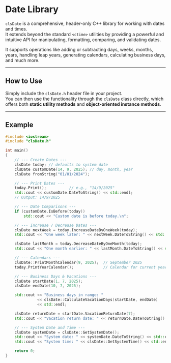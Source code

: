 # Date Library

`clsDate` is a comprehensive, header-only C++ library for working with dates and times.  
It extends beyond the standard `<ctime>` utilities by providing a powerful and intuitive API for manipulating, formatting, comparing, and validating dates.  

It supports operations like adding or subtracting days, weeks, months, years, handling leap years, generating calendars, calculating business days, and much more.

---

## How to Use

Simply include the `clsDate.h` header file in your project.  
You can then use the functionality through the `clsDate` class directly, which offers both **static utility methods** and **object-oriented instance methods**.

---

## Example

```cpp
#include <iostream>
#include "clsDate.h"

int main()
{
    // --- Create Dates ---
    clsDate today; // defaults to system date
    clsDate customDate(14, 9, 2025); // day, month, year
    clsDate fromString("01/01/2024");

    // --- Print Dates ---
    today.Print();          // e.g., "14/9/2025"
    std::cout << customDate.DateToString() << std::endl; 
    // Output: 14/9/2025

    // --- Date Comparisons ---
    if (customDate.IsBefore(today))
        std::cout << "Custom date is before today.\n";

    // --- Increase / Decrease Dates ---
    clsDate nextWeek = today.IncreaseDateByOneWeek(today);
    std::cout << "One week later: " << nextWeek.DateToString() << std::endl;

    clsDate lastMonth = today.DecreaseDateByOneMonth(today);
    std::cout << "One month earlier: " << lastMonth.DateToString() << std::endl;

    // --- Calendars ---
    clsDate::PrintMonthCalendar(9, 2025);  // September 2025
    today.PrintYearCalendar();             // Calendar for current year

    // --- Business Days & Vacations ---
    clsDate startDate(1, 7, 2025);
    clsDate endDate(10, 7, 2025);

    std::cout << "Business days in range: "
              << clsDate::CalculateVacationDays(startDate, endDate)
              << std::endl;

    clsDate returnDate = startDate.VacationReturnDate(7);
    std::cout << "Vacation return date: " << returnDate.DateToString() << std::endl;

    // --- System Date and Time ---
    clsDate systemDate = clsDate::GetSystemDate();
    std::cout << "System date: " << systemDate.DateToString() << std::endl;
    std::cout << "System time: " << clsDate::GetSystemTime() << std::endl;

    return 0;
}

